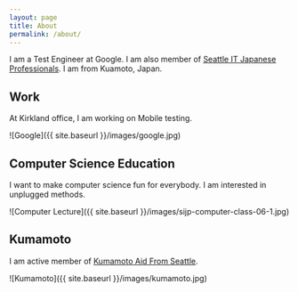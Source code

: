```yaml
---
layout: page
title: About
permalink: /about/
---
```


I am a Test Engineer at Google. I am also member of [Seattle IT Japanese Professionals](http://sijp.org). I am from Kuamoto, Japan.

## Work

At Kirkland office, I am working on Mobile testing.

![Google]({{ site.baseurl }}/images/google.jpg)

## Computer Science Education

I want to make computer science fun for everybody. I am interested in
unplugged methods.

![Computer Lecture]({{ site.baseurl }}/images/sijp-computer-class-06-1.jpg)

## Kumamoto

I am active member of [Kumamoto Aid From Seattle](http://kumamoto-aid.weebly.com).

![Kumamoto]({{ site.baseurl }}/images/kumamoto.jpg)

